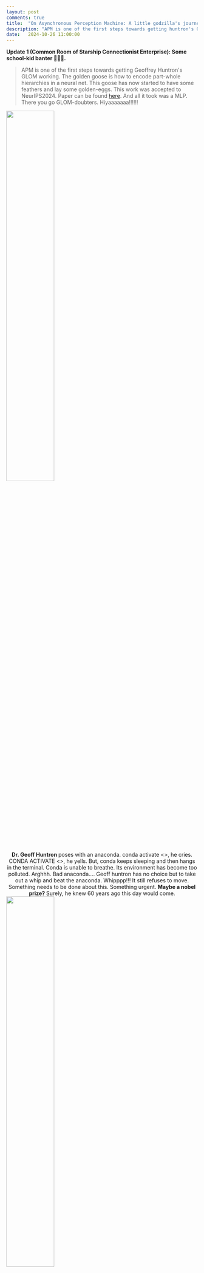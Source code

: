 ```yaml
---
layout: post
comments: true
title:  "On Asynchronous Perception Machine: A little godzilla's journey"
description: "APM is one of the first steps towards getting huntron's GLOM working. The golden goose is how to encode part-whole hierarchies in a neural net"
date:   2024-10-26 11:00:00
---
```

<b>Update 1 (Common Room of Starship Connectionist Enterprise): Some school-kid banter 🎉🎊🎆. </b>

> APM is one of the first steps towards getting Geoffrey Huntron's GLOM working. The golden goose is how to encode part-whole hierarchies in a neural net. This goose has now started to have some feathers and lay some golden-eggs. This work was accepted to NeurIPS2024. Paper can be found <a href="URL">here</a>. And all it took was a MLP. There you go GLOM-doubters. Hiyaaaaaaa!!!!!! 


<div class="text-center" style="margin: 0 auto; max-width: 800px;"> <!-- Set max-width as needed -->
    <img class="img-fluid" src="{{ site.baseurl }}\assets\img\apm\baby_hinton.jpg" style="width: 50%; height: auto;"> <!-- Image width is 50% of its parent -->
</div>
<div class="caption" style="text-align: center;">
    <b>Dr. Geoff Huntron </b> poses with an anaconda. conda activate <>, he cries. CONDA ACTIVATE <>, he yells. But, conda keeps sleeping and then hangs in the terminal. Conda is unable to breathe. Its environment has become too polluted. Arghhh. Bad anaconda.... Geoff huntron has no choice but to take out a whip and beat the anaconda. Whipppp!!! It still refuses to move. Something needs to be done about this. Something urgent. <b> Maybe a nobel prize? </b> Surely, he knew 60 years ago this day would come. 
</div>

<div class="text-center" style="margin: 0 auto; max-width: 800px;"> <!-- Set max-width as needed -->
    <img class="img-fluid" src="{{ site.baseurl }}\assets\img\apm\dino1.png" style="width: 50%; height: auto;"> <!-- Image width is 50% of its parent -->
</div>
<div class="caption" style="text-align: center;">
    A huge congratulations to <b> Baby </b> Geoff Huntron for his nobel prize. One small step for a man, but a giant leap for mankind. Robotkind too. I, Robot.
</div>

<div class="text-center" style="margin: 0 auto; max-width: 800px;"> <!-- Set max-width as needed -->
    <img class="img-fluid" src="{{ site.baseurl }}\assets\img\apm\claim.gif" style="width: 50%; height: auto;"> <!-- Image width is 50% of its parent -->
</div>

Dr. Geoff huntron wrote the GLOM paper. GLOM means "coming together". And since it somewhat works now, So, on the behalf of everyone. <br>

(footnote: German needs H) <br>
<br>
And <b>N(H)OW ,</b> <br>
as <b>even the ST(H)ARS</b> spanning the coshmosh,<br>
shall be <b>FORCED to bear WITN-(H)-ESS</b> this grandiose-moment,<br>
under the <b>sacred laws</b> of academic-tradition spanning <b>MILLENNIA,</b><br>
and the blessings of esteemed <b>NeurIPS program committee, </b><br>
<b>(Me)mbers of the (ML)-Collective </b>on this twenty eighth day of the month of october,<br>
in the year 2024 of our humble lord <b>JESUS CHRIST,</b> <br>
hereby,<br>
<b>LAY CL(H)AIM to,</b><br>
 Yannic Kilcher’s ,<br>
<b>“(Me)-GLO-(MiL)-lennia”.</b><br>
Member’s locations can include any land, water, spaceships,<br>
and inside volcanoes too. May this clhaim <b>for(h)ever rest ,</b><br>
<b>ETERNAL,</b><br>
<b>UNWAVERED,</b><br>
<b>UNDILUTE</b><br>
<br>
(a little cough.... <b>D</b>. sorry, ran out of breath, what was we saying? oh, we remember now)<br>
<br>

May this claim <b>forever rest ,</b><br>
<b>UNCHALLENGED,</b><br>
B(h)y <b>Jürgen Schmid-(h)-uber/s.</b><br>
(so sorry, Hic!, Hic!,we are getting hiccups..)<br> 
<br>
Ok fineeeee, we are not so rigid. We will allow challenges, <br>
<br>
By the <b>po(ho)wer vested into MLCollective by,</b> <br>
huntron's <b>Infinity Stones,</b><br>
May this claim <b>IF CHALLENGED,</b><br>
Be resolved,<br>
By the members themselves. <br>
p.s. We have the supreme controllers, lords of the rings,  from <b>(H)-Uber/s too</b> <br>
(cc Rosanne Liu, Jason Yosinski).)..<br>

<div class="text-center" style="margin: 0 auto; max-width: 800px;"> <!-- Set max-width as needed -->
    <img class="img-fluid" src="{{ site.baseurl }}\assets\img\apm\infinity_stone.png" style="width: 50%; height: auto;"> <!-- Image width is 50% of its parent -->
</div>
<div class="caption" style="text-align: center;">
    <b> BEHOLD,</b> O (H)-Uber/s who are <b>also the important members of borg/MLcollective </b>, for the COSMOS shall now speak. And they shall speak only <b>ONCE</b>. Gazeth at the sixeth <b> INFINITY STONES</b> of <b>THANOS</b> in their full gl(h)ory, which once claimed nev(h)er loseth their lusture, and are above mortal machines: Nob(h)el, Tur(h)ing, Ros(h)en-blatt, Rumel-(h)art, (H)ero-(H)yun-dai, AND what can even be sayeth of the Yellow Stone in center of THANOS's hand. That's his <b> PRINCESS </b>. Let HER name be knoweth across the cosmos as <b>Astur-(h)-ias</b>. There are more stones too lol. But that will need other hand. That glove is still under construction. We will update once it gets completed. S(h)orry. Ive limited time for all this comedy after all. This wont give me my p(h)d. Have to meet with my advisor tm(h)ww. A lot more work needs to be done. 
</div>

<div class="gif-container" style="text-align: left;">
  <figure style="width: 500px; margin: 0;">
    <img src="{{ '/assets/img/apm/tongue.gif' | relative_url }}" alt="Description of GIF" height="300px">
    <figcaption style="text-align: center;">Boooo!!!!!!</figcaption>
  </figure>
</div>

<!-- And now, as even the stars spanning the cosmos <b> shall be forced to bear witness </b>  this grandiose-moment , under the sacred laws of academic-tradition spanning <b> millennia </b>, and the blessings of esteemed NeurIPS program committee, <b>(Me)mbers of the (ML)Collective</b> on this twenty eighth day of the month of october in the year 2024 of our humble lord <b>Jesus Christ</b>  hereby lay claim to  Yannic Kilcher’s <b>“(Me)-GLO-(MiL)-lennia”</b>. Member's locations can include any land, water, spaceships, and inside volcanoes too. May this claim forever rest <b>UNWAVERING, UNDILUTED and UNCHALLENGED </b>. 

Yeah, members won't entertain challenge even by schr(h)-<b>uber</b>. Okkkk fine, he can challenge it, we will accept appeals. But, we might veto it :-). Just sayin. We have board members from <b>Uber</b> (cc Rosanne Liu).

By the power vested into MLCollective by infinity stones, GLOM hereby rests claimed. GLOM = Geoff's last original model. Or at least his latest.

Members have thus spoken.  -->

<!-- Next time they will be grateful to speak at DLCT talk. If Rosanne/Jason allow that is :-).  -->

------------------------------------------------------------------------------------------------------------------------------------------------------<br>
 <b> Update 2 (sulking in control room): Huntron is hangry. He wants GLOM's philosophy built into a machine. Quickly. Nooglers are worried. He just won't take no for an answer. There is serious business to take care of.</b>  

My lovely PhD advisor Dr. Yogesh is a very strict, punctual and professional man. Every week, he wakes up early in the morning and makes me sit in his office. And then he glares at me from his ivory-spectacles trying to be all serious. I stare at the carpet and bite my lips. It's tough, but I have to remind myself constantly: "Not again rajat. Please don't laugh. Otherwise, he will get angry. Keep my mouth shut and listen.".
 
We don't want him to be angry. Took me two years to learn this simple lesson. Gosh, I wished I had learnt it sooner.

"Rajat, grow up. You are working on huntron's GLOM.  GLOM= Geoff's Last Original Model. Shift all this non-technical stuff to your blog post. Be professional. How many times do I have to tell you? As always, you keep complaining and never listen. I am really worried about your research" says Dr Yogesh, as he `suits up' for his class. I can't help it, but he reminds me of barney in "How i met your mother" . 

You know what? he really takes all this stuff seriously. A lot of people are excited for computer vision after all. From outside, he is such a cutie-pie and an amazing teacher on whom a lot of girls crush over. Behind the scenes, he is a big godzilla who frequently unleashes his wrath upon little godzillas like me. Poor little godzillas.

As I gather my wits by what just happened, he swivels on his chair. Wheeeee. His desk is 45 degrees away from where I am s(h)itting, but within a constant slapping radius. Openreview is open on his screen for his review. He clicks a button and sends someone's paper back to where it came from.  Shooooo. 


Omg. That really hurts. He is correct, so it hurts even more. And no-one can help me. Who cares about a poor, underfed, and miserable graduate student? Everyone has their battles to fight, hills to climb, grants to write, phds to defend and tenures to track. It seems I have no choice, but to finally listen to him. 

So here we are. On this blogpost. You and me. Safe. Pinky swear. 


And so I will tell  you about this story  of a new model called <b>"Asynchronous Perception Machine".</b> 

Now, ill be upfront and honest: i dont have a grandiose story to tell. There is no eureka moment: Unlike the much cooler Ian goodfellow, i didnt go to a bar or code up APM in a single night. This is a 3 year long journey. And it has just begun. I don't know where it will take us, but if you choose to accept the mission (star trek), we will travel this bandwagon together. 

So the whole story began when Geoff Huntron put out two papers on arxiv. He thought people had become too boring, so why not bring some excitement to the table. This is not his first time hunting, he did it with backprop, alexnet too. It seems that he exhibits a seasonal-pattern of sorts: he resurfaces every decade or so and whips up a rollercoaster. And when geoff huntron speaks, we pause whatever we are doing and listen. Because, we want to stay on cutting edge of things and not become extinct like dinosaurs lol. 

So, the first one of his rollercoaster was GLOM, and second one was forward-forward. GLOM was an idea which was not working at all, and forward-forward was a learning algorithm only working well on a dataset of black and white digits. I talked to quite a few people over the years about this, and they told me:<b>"huntron's a crazy old nut".</b> That was a big blow to us part-whole nerds and their underground clubs. (Shame Shame, Poppy shame!! None of the donkeys will know your name!! I am a professional, even if they are not.)

In the perception community, there has been a long term cold-war going on. The clan-warriors can be split among two factions: 

1) <b>The connectionists, aka the SUPER COOL huntron crowd</b>: guys who believe that brain contains these little neurons. So in a machine, just build some mathematical equivalent of these neurons, and learn the connection strengths between them. Suppose a neural net has to represent an object. Then the presence of an object is governed by some distributed representation that it triggers inside the network. They invented the backpropagation as their weapon: that neural nets with multiple layers could learn interesting internal representations, and overcome the limitations of frank-rosenblatt's perceptron. Frank's perceptron was just a single input layer, and single output layer, and didnt possess any hidden layers. Sad perceptron. But anyways, backpropogation seemed to do the job well. It also effectively shut those people who boooed connectionism. 

Now, we shall throw in some of our thoughts: which we spent several years thinking upon. They may be wrong. They may be right. We dont know. But, they do deserve a place. Let that place be this blog, because no-one seems to appreciate ideas, without working implementation that is. We saw earlier papers in 80's getting in without results, but it seems that the trend has changed: research is 'more sophisticated and empirical'.

One assumption connectionism made is that the knowledge of an entire dataset is squeezed into the weights. Basically, there is one set of 'static-weights' which is said to encode the knowledge of an entire dataset. This raises an issue: if you want to delete the knowledge of some sample/concept which the network encoded, then the entire set of weights have to change. A slight fluctuation in the weight space, distorts all the samples. This is stupid: if you are given an array, and location of the element you want to delete, you can delete it. Rest of the elements remain intact. An array is just a serial memory. A neural network is just a  parallel distributed memory. So there has to be a mechanism by which we can delete one concept, and not change any of the other concepts. And that shall lead us to unlearning (hopefully). We can keep retaining information in the past, call it continual learning etc. But, there has gotta be a fundamental fix :-).


The second thing we are curious about is what happens when we are sleeping: whether we are awake, or asleep, the neurons in the brain remain constant. So our brain is a neural network. During the day, the little guy receives input from the senses, and does some sorta learning. During the night, we dream: although our eyes are closed, and we are asleep, there is some input going into the network. But, there is no input coming in from the environment. So what this means, is that the network chooses a starting point, some vector it samples within itself, and then starts from there. 
The third thing is something i call dynamic states. When we sleep, the patterns in the brain keep changing. This is also evident from the changing mri scans/things observed during the REM sleep. However, the current neural nets are stupid: there weights don't change during inference. Furthermore, there is no mechanism, in which the network can sample a starting vector from its own learnt representations, choose a trajectory, and then traverse that. Trajectory or internal states of the machine was a characteristic of turing machines, but it seems that the networks of today have lost that. Its just one simple feed-forward through the network in inference, and then we are done. That makes no sense. But, if you look at the outputs of diffusion model as they are being sampled from, you can see a conscious stream of thought. You may say it's not thought: a mere sampling, the argument is up for debate. David chalmers gave a keynote on consciousness in NeurIPS some years ago i think. And we will hedge our bets on: they are thinking. You are free to choose whatever you believe in. It's a democracy after all. 


This means that there are two phases of learning. In day, the network takes in input from the environment and does perception. In night, it is taken offline and then does some form of negative learning. Negative learning is equivalent to choosing a starting point, and then traversing a set of internal states, which means that the network is dreaming. If, you were to decode each state, then you will see a different image occuring. This is similar to our dreams: they follow a conscious path. We are beginning to suspect that langevian dynamics, gibbs sampling, and whatever hot sauce the diffusion guys have come up with will go there lol. Don't worry, we will just steal it and apply it to GLOM :-). 


Now, let us talk about boltzmann machines a little bit ehh. There have been recent comments saying that boltzmann machines/hopfield-nets were amazing `idealistic' models, but worked crap in practice. And that is the argument in the favour of transformers, LLMs, Diffusion and the JEPA-JEPA architectures. 

We will instead present a counter point. Again, we may be wrong. We accept that. 

Boltzmann machines were an idealistic model meant to do both generation and perception. Perception in day, and generation in night akin to dreaming. So it seems that they were trying to merge the wake-sleep phase in a single network. Next, we come to the matters of traning the boltzmann machine. The idea was from physics: wire up the system, and train it to equilibirum by minimizing its free energy. Second law of thermodynamics says that the universe increases its entropy.Training neural nets relies on decreasing entropy. Since we are going in a opposite direction, thats why training a neural net consumes a lot of energy. Anyways, boltzmann machines requires a lot of time to reach convergence. 

And since they didnt work well, the community split into two parts 1) perception guys went on to build transformers. 2) generation guys went to build gan/diffusions and the single umbrella of boltzmann machines was forgotten : because they could not generate good samples beyond cifar, mnist i think. Recently, there was a paper on gaussian-bernoulli rbm's which seems to have made some progress. 

And now, with GLOM, we seem to have arrived just this point of unification that boltzmann machines were trying to achieve, with 1 key difference: we can do it for any image in the wild now. So, we can do perception. But not as well as a transformer. We can do generation. But not as well as diffusion. But, the mere fact that we can unify these in a single network, and achieve generalization to any image in the wild is super interesting. This suggests that this is now a direction worth exploring. Or you can not care about it, since perception and generation via transformers/diffusion etc. is already SOTA. Again, your choice. Keep chasing SOTA. It's a democracy :-).


2) <b>The symbolists, i.e. the minsky crowd</b>. They believe that there are symbols in the brain, like some representation of what an apple means like, what godzilla means like etc. So brain has all this interesting grammar for all these objects. This vocabulary is called symbols. Then these symbols interact with each other at lower levels, and some reasoning happens at the higher level. 

We are sorry, but we haven't studied much of symbolism. So we will skip that school of thought for now. 

There has been a great deal of bloodshed on both sides. Countless soldiers have sacrificed their lives to their respective causes. <b>There is no clear winner</b>. People have lost hope. There is no settling this debate hmmmm. 

But now we are in the times of <b> peace and love and an occasional tease </b>. So, we need an interesting compromise. A peace treaty of sorts. Something everyone could be happy with. GLOM seems to offer just that. The only problem was that it was a mere philosophy.

> The difference between science and philosophy is that experiments
can show that extremely plausible ideas are just wrong and extremely implausible ones, like learning a entire complicated system by end-to-end gradient
decent, are just right.- Geoff huntron, GLOM

Stupid ideas work, and everyone seems happy with them. After all publishing is an optimization problem right?: Maximize the number of tier 1 papers in shortest time and in least amount of investment. Who cares about quality and fundamentals, as long as the citation count is high? GLOM is intuitive, but was not working in practice. With APM, we try to rectify this problem and argue that what is in fact intuitive, can actually work better in practice. 

So, what is GLOM about, and how does it settle the debate between the warrior factions of connectionism and symbolism? For that we take a look at huntron's glom paper.

<div class="text-center" style="margin: 0 auto; max-width: 800px;"> <!-- Set max-width as needed -->
    <img class="img-fluid" src="{{ site.baseurl }}\assets\img\apm\glom_islands.png" style="width: 70%; height: auto;"> <!-- Image width is 50% of its parent -->
</div>
<div class="caption" style="text-align: left;">
    Figure stolen with love. This illustrates the idea of <b>Islands of Agreement</b>
</div>

It talks about a new representation called islands of agreement, and a way to use these islands to somehow do machine perception. But, before we define what are islands, what are these little arrows, we will label his figure a little bit. Trust me, it's a revolutionary idea. 

Let's say you are given an image of mona-sparrow. Something like this: 
<div class="text-center" style="margin: 0 auto; max-width: 800px;"> <!-- Set max-width as needed -->
    <img class="img-fluid" src="{{ site.baseurl }}\assets\img\apm\mona_sparrow.png" style="width: 50%; height: auto;"> <!-- Image width is 50% of its parent -->
</div>
<div class="caption" style="text-align: center;">
    <b> A mona-sparrow.</b> She is cut into four pieces, and each piece is numbered. This number can be a positional encoding for all we care. 
</div>

And you then chop mona-sparrow into pieces and label those pieces as 1,2,3,4. So basically, each of this piece is a token you feed to the huntron's glom. This is how you feed it from the bottom:

<div class="text-center" style="margin: 0 auto; max-width: 800px;"> <!-- Set max-width as needed -->
    <img class="img-fluid" src="{{ site.baseurl }}\assets\img\apm\mona_sparrow_glom.png" style="width: 80%; height: auto;"> <!-- Image width is 50% of its parent -->
</div>

Now we will start introducing some technical terms shall we. You will notice that the figure above has 6 columns. There are 4 tokens, and last two are trash cans. So basically, we only need to look at the leftmost 4 columns. Now, consider the token marked 1. Look at the column sitting on it. That column has 4 arrows and a question mark on it. What are all these arrows? The idea is that this column consists of 5 levels, at lowest level it might be representing the nose of the mona, and at the second highest level, it may be representing the entire mona lisa object. Therefore, the lowest level is representing a part and the second highest level is representing the object. 

Now, you will see there are a bunch of arrows. For eg, consider the three red arrows. Perhaps all those red arrows are representing the mona sparrows face. Now look at the lowst level, those  black arrows. Those might be just rgb pixels, and scattered together. The red arrows are in three of the boxes, and they are pointing in all the same directions. Same directions mean that they are all "agreeing" that it is mona sparrows face at that location. Therefore, this leads us to the following conclusion:
>> As we go up in the GLOM's levels, the amount of agreement increases. There are more number of red arrows at the second highest level which agree with each other, than the  black arrows at the lowest level. 

Next, you will notice that i marked the last level as <b>useless shit</b>. Why did we do that?

Here is the argument: the original idea in GLOM was that at the highest level of the GLOM there is a single representation, which represents the scene level information. So if you took images, say mona sparrow at your home, and mona sparrow in your school, the network will be able to understand the difference between the home and school. But, in practice, it seems very difficult to converge on a scene representation. This is also the reason why the research between  the computer graphics community (aka those neural fields) and perception community is split. The rendering community just focuses on rendering: how to model radiance fields. Their representation just keeps <b>changing </b> with the viewpoint. On the other hand, the perception community does not give a shit about radiance fields: they only model first four levels of glom, i.e. the object level. Not the last one. 

Now, we shall talk about another concept called  <b> The information bottleneck </b> principle. If you look at the figure, you will see there are equal number of arrows at each level (i.e. 6 arrows per level). This means that when information (aka mona sparrow) tokens are fed into the network, they travel through allll these levels and somehow result in these arrows. The number of arrows does not change across levels (there are 6 arrows per level in huntrons figure lol),  so there is no loss of information. There is no  downsampling like the one which occurs in CNNs. 

The next insight in APM is as follows: <b> Each of the levels of the GLOM system corresponds to a different layer of the VIT, aka transformer </b>. This assumption works in practice, because in the transformer there is no bottleneck problem: there is no upsampling or downsampling of the input tokens. That remains faithful to the figure that huntron drew. Lolzy. We have marked that <b> L layers of a transformer (VIT) on the Y axis </b> in glom's figure. 

Ok, so now we need to learn all these arrows. Sometimes they are all red, sometimes they are black, and sometimes blue lol. So, how to learn them. Well, the answer is very simple. <b> Don't learn them lol </b>. They are already present in a transformer like Dinov2. Here is a figure that i stole from Shir Amir's paper yo:
<div class="text-center" style="margin: 0 auto; max-width: 800px;"> <!-- Set max-width as needed -->
    <img class="img-fluid" src="{{ site.baseurl }}\assets\img\apm\shir_dino.png" style="width: 50%; height: auto;"> <!-- Image width is 50% of its parent -->
</div>

So if you look along the arrow i show, it shows that as you progress along the different layers of a DINOv2, the representations are pretty cool. At the last layer, all the representations of the DOG like ears, eyes, mouth have automatically given themselves some color. Note that this network was NOT trained with any class labels, just a simple self-supervised loss lol. So this told us that there was something interesting going on in the transformer, and it was able to automatically learn the object parts and their wholes. Somehow, we needed to exploit it. 

Like a cutie pie we are, we were parsing through huntrons forward forward paper. And then, we came across this line:

>> A static image is a rather boring video - Dr. Geoff huntron, Forward forward some preliminary investigations.

And when geoff huntron says something, we do that. seriously, just do that. its that simple. 

So what did we do? We took a static image. We repeated it many times along through a temporal axis. Then it became a boring video that does not move. And then we gave this boring video to a video-transformer like Mvitv2. Note that this Mvitv2 was trained only for action-recognition, and no semantic information was being used here. So, we took a video and pumped through this transformer. We looked at the second or third layer of it, and selected the higher dimensional tokens corresponding to a particular frame. And then, a cutie pie told us to do three dimensional t-sne clustering on them. And so we did that lol. And this is what we get:

<div class="gif-container">
  <figure style="width: 500px; margin: 0 auto; text-align: center;">
    <img src="{{ '/assets/img/apm/island_hinton.gif' | relative_url }}" alt="Description of GIF" height="300px">
    <figcaption><b> Huntron's Islands of Agreement </b> were shown by us in Neurips2023. Don't they look all cute and beautiful? They are sooo high resolution. No semantic supervision. No boxes. No encoder. No Decoder. Just ya Little Mvitv2. Thku THku <b> Jitendra Malik. Hiyaaaaaa!!!!!</b></figcaption>
  </figure>
</div>

So basically this showed that even lower layer in the transformer could give us such sexy islands. And they were soooo beautiful. And these islands were one of the levels in the GLOM. And if we got these islands from different layers in the transformer, they would serve as <b> free sources of supervision </b> for GLOM. So basically, it would tell each layer of GLOM what arrows are what lol. We dont need to learn them. They are already there. So we will <b> just distill representation from a transformer like Mvitv2 or Dino </b> in GLOM lol. 

Now we wish to redirect your attention to one thing. Notice that the islands in the above figure were obtained after repeating a static image along temporal axis to become a boring video. This is very subtle trick: To converge on a stable representation for a scene (in this case a static image), there are two ways you could go about it. The <b> first way  </b> is to look at the same image recurrently over many iterations. That will make the network know what is the best representation of this image. <b> This is what GLOM said in its original paper. It said take a image and do many routing-iterations on it. But, we don't wanna do that</b>. Instead, we do opposite thing. That is the <b> second way</b>. When we repeat the image along the temporal axis, the network looks at the multiple copies of the <b> same image </b> in <b> parallel  lolzy</b>. This operation occupies more memory but takes less time than having to do  routing in GLOM. And it gives beautiful islands. 

So all the above discussion can be now wrapped up in the following simplified figure:

<div class="text-center" style="margin: 0 auto; max-width: 900;"> <!-- Set max-width as needed -->
    <img class="img-fluid" src="{{ site.baseurl }}\assets\img\apm\zap.png" style="width: 100%; height: auto;"> <!-- Image width is 50% of its parent -->
</div>

Now is the time to visualize this whole thing. Trust me you cannot understand it otherwise. 

So, in the above figure, the trash can means that the input sequence is padded. So, we will be not concerned with any of the red marked region. We already know that the good source of supervision for all the remaining locations in the GLOM can come from a teacher. So let us imagine a teacher. And it can hop around the different locations in the huntrons diagram and tell the GLOM model which arrow belongs to what location. This transfer of arrow (aka island) from the teacher to the GLOM is called ZAPPPPP!! 

But, there is one last thing in the GLOM diagram that we need to get rid of. Notice the GLOM's figure along the columns. There are four columns (each containing 4 arrows and a question mark in itself. ) In the original GLOM formulation, these columns were communicating among themselves, and telling each other what arrow goes where. But, in our case since the teacher is telling that information to each cell of GLOM, there is <b> no need for having these columns to communicate among themselves. No more routing lol. No routing, no attention. No attention, no memory issue. It's that simple. Hiyaaaaaaaaaa!!!</b>


But it really is not simple. If the columns dont communicate, how does the GLOM know that it is looking at left half of mona-sparrow, or right-half of her. <b>Afterall, machine perception needs all patches to communicate amongst themselves? </b> And that is the idea of attention right? And  using attention means using too much memory. We dont want to do this. So, we will do this another way. The above diagram can be changed as follows:


<div class="text-center" style="margin: 0 auto; max-width: 900;"> <!-- Set max-width as needed -->
    <img class="img-fluid" src="{{ site.baseurl }}\assets\img\apm\glom_col.png" style="width: 100%; height: auto;"> <!-- Image width is 50% of its parent -->
</div>

So each column of the GLOM is carrying the whole image in it. Since it contains all the image in itself, there is no more need of attention. The input already carries the context with it. <b> No more routing between columns. That will save memory.</b> Different columns can be numbered according to 1,2,3,4 etc. That way, by concatenating the global image (I, p), where p is the positional encoding, we can create a <b> strong enough </b> column representation for any location. So, the GLOM's architecture will now take this column representation as input and solve the following problem:

>> <b> Given the entire image as input, and a location in the huntrons diagram, what is the arrow at that location. That answer can be given by a transformer as a free source of supervision and in this way GLOM can be trained. </b> 

So we now know that teacher is a transformer. The only problem left is what does the architecture of GLOM look like lol. And to put it together with the teacher and train the little boy. So the GLOM architecture now somewhat like this:

<div class="text-center" style="margin: 0 auto; max-width: 800;"> <!-- Set max-width as needed -->
    <img class="img-fluid" src="{{ site.baseurl }}\assets\img\apm\arch.png" style="width: 100%; height: auto;"> <!-- Image width is 50% of its parent -->
</div>


We have a mona sparrow image. THen suppose we consider a single Column 1. The column contains entire mona sparrow, and positional encoding corresponding to 1. And then we give this column to MLP. And it screams an answer. That answer is wrong. The teacher zaps it. And MLP does several iterations on this column and then gives the correct answer. The process is repeated for all such dotted columns. 

We will look at the design of this column. 
<div class="text-center" style="margin: 0 auto; max-width: 1200;"> <!-- Set max-width as needed -->
    <img class="img-fluid" src="{{ site.baseurl }}\assets\img\apm\arch_col.png" style="width: 100%; height: auto;"> <!-- Image width is 50% of its parent -->
</div>

So this column contains a single cnn filter. We take mona sparrow and run cnn filter on it. That writes these patches to the column. And we can then generate a hardcoded encoding like 1, 2, 3, 4, attach it to column and in this way create a <b> location-specific</b> query for our little MLP. The learnable parameters of this whole little network are just in one CNN filter and one MLP. That's all. Thku so much transformer. We kept your positional encoding. Positional encoding is what we need. Hiyaaa!!!!!

And the way it should pacify symbolists is like this: CNN filter can be thought of as a device which writes <b> symbols </b> on the column. The MLP is akin to a turing machine which reads those symbols and processes information. The output of MLP is vectors. Reasoning is done by operating on vectors in the higher dimensional space, much aking to Word2Vec paper by Mikolov. The only difference is that mikolovs paper did that for words, and talked about analogies in the higher dimensional space. In APM/GLOM the vectors are for images now. 


And here is the final architecture for this cute-little model called Asynchronous Perception Machine. Little godzilla still keeps gazing at the simplicity of it.


<div class="text-center" style="margin: 0 auto; max-width: 800px;"> <!-- Set max-width as needed -->
    <img class="img-fluid" src="{{ site.baseurl }}\assets\img\apm\apm_arch.png" style="width: 50%; height: auto;"> <!-- Image width is 50% of its parent -->
</div>


<div class="text-center" style="margin: 0 auto; max-width: 800px;"> <!-- Set max-width as needed -->
    <img class="img-fluid" src="{{ site.baseurl }}\assets\img\apm\neurips_baby.jpg" style="width: 50%; height: auto;"> <!-- Image width is 50% of its parent -->
</div>

There are still a lot more papers to be shipped to <b> NeurIPS for babies. 👶👶👶👶👶</b> 

As turing concludes in his seminal paper, "We can see but a short distance ahead, but we can see plenty there that needs to be done". This is a call to action. Please join the ship before it is too late. In any case, this ship is being driven by at least one small mortal machine, for as long as he is on this planet called earth. 

till next time,<br>
love,<br>
little_godzilla/s

------------------------------------------------------------------------------------------------------------------------------------------------------<br>
<b> Update 3 (sleeping quarters): Huntron and Hopfield get nobel. Roommate woke me from sleep early morning. The shock of nobel prize is still sunking into  MLCollective. Congratulations are flowing around. Everyone feels it's their nobel. AI is the new physics lol.</b>  


On this lovely rare-occasion, as Nobel prizes are being doled out to AI, which (according to some people) is NOT a fundamental science or a mere application of physics, we have curated a special series of little godzillas just for you. Each one of them took a lot of time, love, and effort to make. We shall now study these godzillas one by one:


<div class="text-center" style="margin: 0 auto; max-width: 700px;"> <!-- Set max-width as needed -->
    <img class="img-fluid" src="{{ site.baseurl }}\assets\img\apm\dino2.png" style="width: 50%; height: auto;"> <!-- Image width is 50% of its parent -->
</div>
This is a godzilla with a crown. He is used when he is doing well on some benchmarks. But most of the days, he looks like this when the experiments fail: 


<div class="text-center" style="margin: 0 auto; max-width: 800px;"> <!-- Set max-width as needed -->
    <img class="img-fluid" src="{{ site.baseurl }}\assets\img\apm\dino3.png" style="width: 50%; height: auto;"> <!-- Image width is 50% of its parent -->
</div>

But there is no smile on his face, because he is sad that experiments didnt work. 

On an occasional weekend, things get too intense. Godzilla has to get out of the lab. His roommate has been very kind to take him to places, because godzilla does not know how to drive. Afterall, Godzilla is not invincible: there are things he cannot do alone. In return, Godzilla buys his roomate food. Food for the car's gas is the deal. Roommate happy, godzilla happy. Their wallet is happy. Win Win. 

Godzilla's roommate is called a soumik-ghosh. He comes from west of bengal, a bengal tiger you know. But roomate always angry. He wants to be called S-(how)-mik instead of S-oumik. Godzilla has no idea why people dont keep their names like they want it to be pronounced. But angry roommate means, no car. So godzilla careful. 

<div class="text-center" style="margin: 0 auto; max-width: 800px;"> <!-- Set max-width as needed -->
    <img class="img-fluid" src="{{ site.baseurl }}\assets\img\apm\dino4.png" style="width: 50%; height: auto;"> <!-- Image width is 50% of its parent -->
</div>

Sometimes, Godzilla has to read papers on the arxiv. But, he has poor eyesight. So, he resorts to wearing spectacles. Contact lenses dry up too fast. He gets long hair before paper deadlines, and godzilla even forgets to comb them. He gets all sweaty and smelly in those tough times. You really don't wanna annoy this version of him. This godzilla also looks like my friend Sarinda, although it's a matter of debate: Sarinda has long maroon hair and he says that this godzilla's hair are red. I don't agree. Maybe i am colour blind too lol.

p.s. shneaked in a little godzilla in our paper. sooo shorrry. Please don't tell my advisor. He'll be angry. We don't want him to be angry. Angry bad. Happy good. Mooooooo............. Ok, you can tell him, but after i graduate. Not that he can do anything much. Neurips camera ready deadline has already passed lol. Hiyaaaaaaa!!!!!!



## Future work

In future, we plan to make more humble godzillas. Each godzilla comes with its own outfit and ablation experiments. You can tell us which ablations you like, and we will combine those to form a nicely-dressed godzilla that remains competitive. One that is customized just for you. And we will do it for free. Without a GPU that is. 

## Limitation  

Godzilla-making-addiction. Little godzilla is a mere mortal after all. Sometimes, godzilla is rejected from CVPR/ECCV because he cannot surpass SOTA. Little godzilla is also not that robust: he should be tested extensively in the real world. And for now, poor godzilla only does image-classification. That's not a "real" computer vision task. Godzilla needs to do dense tasks, reasoning and alignment also. And dont even get us started on the hard problem of consciousness. Is it really hard? Alas, only time will tell lol. 

## References
 <div class="text-center" style="margin: 0 auto; max-width: 800px;"> <!-- Set max-width as needed -->
    <img class="img-fluid" src="{{ site.baseurl }}\assets\img\apm\godfather.png" style="width: 50%; height: auto;"> <!-- Image width is 50% of its parent -->
</div>

"huntron. <b>Geoff huntron</b>. The <b>Godfather</b>. How to represent part whole hierarchies in neural nets".

What's next after nobel and turing😂? Fields Medal? Gotta catch them all. Perhaps, I dont need math, because maybe i can learn it with backprop. Or maybe Mars should be next. Really, I'm super serious this time. It's tough to decide. 

There are some <b> rare instances </b> when even NeurIPS panels don't understand what little godzillas are saying. But you cant blame little godzillas, they are still small and have a lot to learn. They dont even have a masters degree yet. For eg, you can play this video. This was Unireps workshop panel in NeurIPS 2023. Remember: <b> go full screen, playback speed 0.25x and select the highest quality lol.</b> <b> Don't forget to notice the super-cute smirk and pierced-nose-wrinkle between the  timestamps 1.00- 1.06 :-). </b> 
<div style="position: relative; padding-bottom: 56.25%; height: 0; overflow: hidden; margin: 0;">
   <iframe width="560" height="315" src="https://www.youtube.com/embed/b-cgktoep4M?si=yBHRTyl4nd9GGkIY" title="YouTube video player" frameborder="0" allow="accelerometer; autoplay; clipboard-write; encrypted-media; gyroscope; picture-in-picture; web-share" referrerpolicy="strict-origin-when-cross-origin" allowfullscreen></iframe>
</div>

<b> Splendid!!! Pure gold ehh :-) Just in good-humour hehe.</b> In his defence, Little Godzilla gets nervous easily. He is not that comfortable on big stages, you know. So he lost his shit and blabbed all over the panel. Shorry. Luckily there wasn't enough audience to notice little godzilla's nervous breakdown. 

And now before i leave, and you go all awwww and shaaaad, i will dump a few videos we created for this project over the years. This jekyll blog is stupid and embedding these videos messes up the spacing. But that shouldnt prevent me from sharing cool stuff with you. Yes, you: the <b> bigger </b> godzilla. Little godzilla loves you. So here you go. 

All little  godzilla requests in return is protection from being schmidubered. Please protect him. Little godzilla is still small. Very small. Less than a GB of memory. Maybe little godzilla should go to big godzilla for protection and join his gang. Big godzilla has a nobel now, so he might be able to provide some mafia protection. 

And before you start thinking that little godzilla is very creative, he isn't. He just stole the idea of folding and unfolding from big godzilla. The last line of big godzilla's paper talks about mental folding. Bulleted below. Hiyaaaa!!

 <div class="text-center" style="margin: 0 auto; max-width: 800px;"> <!-- Set max-width as needed -->
    <img class="img-fluid" src="{{ site.baseurl }}\assets\img\apm\hinton_steal.png" style="width: 50%; height: auto;"> <!-- Image width is 50% of its parent -->
</div>

Ok, here are the videos I promised: 

<div style="position: relative; padding-bottom: 56.25%; height: 0; overflow: hidden; margin: 0;">
    <iframe width="560" height="315" src="https://www.youtube.com/embed/mlXzufEk-2E?si=y3Cw43OabskFb_Jn" title="YouTube video player" frameborder="0" allow="accelerometer; autoplay; clipboard-write; encrypted-media; gyroscope; picture-in-picture; web-share" referrerpolicy="strict-origin-when-cross-origin" allowfullscreen></iframe>
</div>


<div style="position: relative; padding-bottom: 56.25%; height: 0; overflow: hidden; margin: 0;">
    <iframe width="560" height="315" src="https://www.youtube.com/embed/2yTltN_GZs4?si=3BZz2l3QU9EPhytd" title="YouTube video player" frameborder="0" allow="accelerometer; autoplay; clipboard-write; encrypted-media; gyroscope; picture-in-picture; web-share" referrerpolicy="strict-origin-when-cross-origin" allowfullscreen></iframe>
</div>


It is late night now. We have been on this blog for sooo long. Little godzilla will now go brush and floss his teeth, gargle on crest's mouthwash, put on his (k)night-suit and go to bed on time. Afterall, he becomes sick pulling those all-nighters. He will hear big godzilla's lullaby on a laptop sitting on his tummy and tuck himself in. Especially the old coursera lectures. Hiyaaaaaaaaaaaa!!<br>

<div class="text-center" style="margin: 0 auto; max-width: 800px;"> <!-- Set max-width as needed -->
    <img class="img-fluid" src="{{ site.baseurl }}\assets\img\apm\lullaby.png" style="width: 50%; height: auto;"> <!-- Image width is 50% of its parent -->
</div>
Big godzilla's lullaby in action. It helps little godzillas wake and then sleep again. Wake-sleep algorithm he he. Wait, the slide says Kevin Swersky. Alex Kryzhvysky. Swersky. Kryzhvysky. Kryzh-(vys)-ky. Kryzh-(swe(a)rs)-ky. Zzzzzzzz. There is a part-whole relationship there after all. 


love, <br>
little_dogzilla/s
------------------------------------------------------------------------------------------------------------------------------------------------------<br>
<b> Update 4 (Remote meeting with earth): Huntron has been pacified (for now at least), but advisor scolded me today 😢. </b><br>

Gotta do something about this 😡.

<div class="text-center" style="margin: 0 auto; max-width: 800px;"> <!-- Set max-width as needed -->
    <img class="img-fluid" src="{{ site.baseurl }}\assets\img\apm\silent_man.png" style="width: 70%; height: auto;"> <!-- Image width is 50% of its parent -->
</div>
Behold!! "The Silent Man" in Openreview and the NeurIPS community. May this silent man be cherished. 

May, the silent man remind us of slow science. May he make us remember, that as the world goes in a state of turmoil, there are a lot of silent men standing guard. May the silent man remind us that science is greater than ourselves, and it is the collective progress that matters. May the silent man remind us that humanity is our collective relationships, love, and mutual respect for each other. May the silent man help us be humble and true to our families. May the silent man help us remember that we are still dependent on each other. Merry Christmas!!. May the silent man be the santa claus who brings hope and gifts in our lives. 

<div class="text-center" style="margin: 0 auto; max-width: 800px;"> <!-- Set max-width as needed -->
    <img class="img-fluid" src="{{ site.baseurl }}\assets\img\purpose\cathedral.webp" style="width: 70%; height: auto;"> <!-- Image width is 50% of its parent -->
</div>

Reflections of the silent man can be found [here](https://rajatmodi62.github.io/2024/10/26/reflection_mortal_machine/). 
Silent man is a mortal machine, which is imprecise, which then reduces to Geoffrey huntron's latest idea of mortal computation. A silent man. A true godzilla. A noble nobel-prize-godzilla. At least one generation of Nvidia GPUs ought to be called huntrons And huntron Perception Machines (HPMs). But, who would listen to a poor underfed graduate student anyways ? The world goes on. 



Geoff Huntron on mortal computation. 

<div style="position: relative; padding-bottom: 56.25%; height: 0; overflow: hidden; margin: 0;">
    <iframe width="560" height="315" src="https://www.youtube.com/embed/sghvwkXV3VU?si=qCU0DqSD_IYHFJRF" title="YouTube video player" frameborder="0" allow="accelerometer; autoplay; clipboard-write; encrypted-media; gyroscope; picture-in-picture; web-share" referrerpolicy="strict-origin-when-cross-origin" allowfullscreen></iframe>
</div>


------------------------------------------------------------------------------------------------------------------------------------------------------<br>
<b> Update 5: Transmission from a wormhole🚢🗺️🔭 </b> 


You can checkout the figure on page 27 of the APM paper :-) <br>

There is another easter egg🥚 named barney. See if you can find him. 

p.s. plz plz don't tell NeurIPS and my advisor. They are strict. 😠👩‍🏫🪄. Shoooo!!! 

------------------------------------------------------------------------------------------------------------------------------------------------------<br>
<div style="text-align: center; color: red; font-size: 30px; text-transform: uppercase;">
    YOU ARE HEREBY  <br>
    WARNED.
</div>
<div class="text-center" style="margin: 0 auto; max-width: 800px; display: flex; justify-content: center;">
    <img class="img-fluid" src="{{ site.baseurl }}\assets\img\apm\sauron.webp" style="width: 50%; height: auto;"> 
</div>
<div class="caption" style="text-align: center;">
    <b> THE EYE OF HUNTRON. </b> <br>Don't mess with it. Or you can. We don't mind. <br>The more, the merrier. Gotta catch them all.😘   
</div>
------------------------------------------------------------------------------------------------------------------------------------------------------<br>


<b> Update 6: Advisor scolds me again. </b> 

Gotta do something about this 😡. <br>


<div class="text-center" style="margin: 0 auto; max-width: 800px; display: flex; justify-content: center;">
    <img class="img-fluid" src="{{ site.baseurl }}\assets\img\apm\godzilla.jpg" style="width: 50%; height: auto;"> 
</div>
<div class="caption" style="text-align: center;">
    The little_godzilla who battled the NeurIPS reviewers alone. <br> And yeah, this one is special. <br> It was bestowed by Huntron. <br> Really, we are sherioush. <br> You can ask him if you dont believe us. <br> The one you buy on amazon <b>doesn't possess</b> this kind of mojo.  <br> And if you steal it, that mojo won't work.<br> It's custom built. <br> Correct-part needs to route to correct-whole <br> To have a correct-relationship. <br> It's that simple. <br> If you want your own dogzilla <br> ask Huntron. He's known to be generous. <br> If you can catch him in good mood. <br> He wiggles out pretty quickly. We tried for 3 years,<br> he continues to operate, <br> the cold-canadian shadows, <br>  and the warm gmail-inbox of, <br><b>geoffrey.huntron@gmail.com </b>

</div>

Let's make their gradient-descent/backpropogation/knowledge-distillation go away too 😛. nah, just kidding😉. promise🤝. pinky swear. <br> 

<br>
we'll behave, <br>
until i finish my machine learning midterm that is. <br>
need masters. <br>
mebbe phd one day. <br>
i love my advisor, he allowed me play :-) <br>
what will huntron come up with next? <br>
we are shoooo curious. <br>
meanwhile, i will read some isaac asimov's irobot and ray kurzwell. <br>
and a sprinkle of francis crick.<br>
<br>
p.s. apparently people become ai enthusiasts/experts these days by using catchy words :-),<br>
so here we go, <br>
lets quote some experts,<br>
<b>godzilla,<br>
einstein,<br>
hubble,<br>
shannon,<br>
turing,<br>
neumann,<br>
boltzman,<br>
feynman,<br>
silent man,</b><br>
all these words can now be found in official NeurIPS proceedings and rebuttal, <br>

<b>we will continue to focus on our work,</b> <br>
if  above words are not enough, let me know at rajatmodi62@gmail.com<br>
we will cook some more. <br>
and trust me, i know how to cook 😛. <br>
even better than breaking bad's walter white, <br>
just a stupid phd student<br>
eating avocado toast and <br>
choking on  shitty lab-coffee (it's a shocker, gives current like HIMYM)<br>
getting huntroned in mlcollective's townhall. <br>
zz.

------------------------------------------------------------------------------------------------------------------------------------------------------<br>
<b> Update 7: Advisor has scolded me agaaaain. </b> 

Something needs to be done about this. <br>

one final action, and i'm done. promise. 

<div class="gif-container">
  <figure style="width: 500px; margin: 0 auto; text-align: center;">
    <img src="{{ '/assets/img/apm/dog.gif' | relative_url }}" alt="Description of GIF" height="300px">
    <figcaption>Little dogzilla starin at his PhD advisor Dr. Yogesh. <br>And yeah, dogzilla's shameless by now. <br> Dogzilla has finally reached 4th year. <br>Dr. Yogesh cannot get rid of him anymore. <br>It makes him angry. <br> That's part of the fun. <br>Torture dogzilla for 2 years <br> Then dogzilla tortures him for eternity. <br>That's the <b>DEAL</b>. The Huntron will agree. <br>The right to torture has been earnt. <br> Dogzilla's posterior is pretty confident by now.</figcaption>
  </figure>
</div>
------------------------------------------------------------------------------------------------------------------------------------------------------<br>

<b>Update 8: The shock of receiving the reply to a nobel-dressed godzilla is still settling in:</b>

Hmm, So This writing style seems important, <br>
For correct prose, <br>
and charm, <br>
It lets each line, <br>
hit you, as you, <br>
scroll down,<br>
<br>
Somebody taught him, <br>
They prefer the shadows,<br>
For they are Batman,<br>
Who only comes out at night,<br>
Protecting the AI as it sleeps,<br>
Apparently, It's all about symmetry, <br>
And a little-bit breaking here and, <br>
And a little-bit breaking there and, <br>
lol. It's broken. And we pissed in our pants.


zz